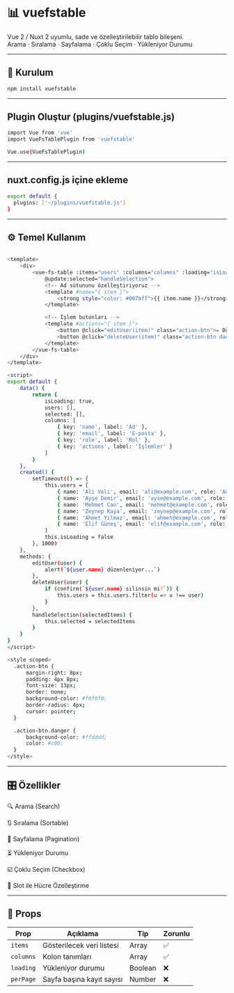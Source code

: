 # 📊 vuefstable

Vue 2 / Nuxt 2 uyumlu, sade ve özelleştirilebilir tablo bileşeni.  
Arama · Sıralama · Sayfalama · Çoklu Seçim · Yükleniyor Durumu

---

## 🚀 Kurulum

```bash
npm install vuefstable

```

---

## Plugin Oluştur (plugins/vuefstable.js)

```bash
import Vue from 'vue'
import VueFsTablePlugin from 'vuefstable'

Vue.use(VueFsTablePlugin)

```

---

## nuxt.config.js içine ekleme

```bash
export default {
  plugins: ['~/plugins/vuefstable.js']
}
```


---


## ⚙️ Temel Kullanım

```bash

<template>
    <div>
        <vue-fs-table :items="users" :columns="columns" :loading="isLoading" :per-page="5"
            @update:selected="handleSelection">
            <!-- Ad sütununu özelleştiriyoruz -->
            <template #name="{ item }">
                <strong style="color: #007bff">{{ item.name }}</strong>
            </template>

            <!-- İşlem butonları -->
            <template #actions="{ item }">
                <button @click="editUser(item)" class="action-btn">✏️ Düzenle</button>
                <button @click="deleteUser(item)" class="action-btn danger">🗑️ Sil</button>
            </template>
        </vue-fs-table>
    </div>
</template>

<script>
export default {
    data() {
        return {
            isLoading: true,
            users: [],
            selected: [],
            columns: [
                { key: 'name', label: 'Ad' },
                { key: 'email', label: 'E-posta' },
                { key: 'role', label: 'Rol' },
                { key: 'actions', label: 'İşlemler' }
            ]
        }
    },
    created() {
        setTimeout(() => {
            this.users = [
                { name: 'Ali Veli', email: 'ali@example.com', role: 'Admin' },
                { name: 'Ayşe Demir', email: 'ayse@example.com', role: 'Kullanıcı' },
                { name: 'Mehmet Can', email: 'mehmet@example.com', role: 'Editör' },
                { name: 'Zeynep Kaya', email: 'zeynep@example.com', role: 'Admin' },
                { name: 'Ahmet Yılmaz', email: 'ahmet@example.com', role: 'Kullanıcı' },
                { name: 'Elif Güneş', email: 'elif@example.com', role: 'Editör' }
            ]
            this.isLoading = false
        }, 1000)
    },
    methods: {
        editUser(user) {
            alert(`${user.name} düzenleniyor...`)
        },
        deleteUser(user) {
            if (confirm(`${user.name} silinsin mi?`)) {
                this.users = this.users.filter(u => u !== user)
            }
        },
        handleSelection(selectedItems) {
            this.selected = selectedItems
        }
    }
}
</script>

<style scoped>
  .action-btn {
      margin-right: 8px;
      padding: 4px 8px;
      font-size: 13px;
      border: none;
      background-color: #f0f0f0;
      border-radius: 4px;
      cursor: pointer;
  }

  .action-btn.danger {
      background-color: #ffdddd;
      color: #c00;
  }
</style>


```

---

## 🎛 Özellikler

🔍 Arama (Search)

🔃 Sıralama (Sortable)

📄 Sayfalama (Pagination)

⏳ Yükleniyor Durumu

☑️ Çoklu Seçim (Checkbox)

🧩 Slot ile Hücre Özelleştirme


---


## 🔧 Props

| Prop      | Açıklama                  | Tip     | Zorunlu |
| --------- | ------------------------- | ------- | ------- |
| `items`   | Gösterilecek veri listesi | Array   | ✅       |
| `columns` | Kolon tanımları           | Array   | ✅       |
| `loading` | Yükleniyor durumu         | Boolean | ❌       |
| `perPage` | Sayfa başına kayıt sayısı | Number  | ❌       |
